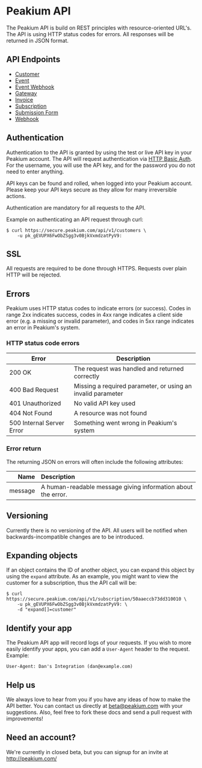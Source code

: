 Peakium API
===========

The Peakium API is build on REST principles with resource-oriented URL's. The API is using HTTP status codes for errors. All responses will be returned in JSON format.

API Endpoints
-------------
* [Customer](/sections/customer.md)
* [Event](/sections/event.md)
* [Event Webhook](/sections/event_webhook.md)
* [Gateway](/sections/gateway.md)
* [Invoice](/sections/invoice.md)
* [Subscription](/sections/subscription.md)
* [Submission Form](/sections/submission_form.md)
* [Webhook](/sections/webhook.md)


Authentication
--------------
Authentication to the API is granted by using the test or live API key in your Peakium account. The API will request authentication via [HTTP Basic Auth](http://en.wikipedia.org/wiki/Basic_access_authentication). For the username, you will use the API key, and for the password you do not need to enter anything.

API keys can be found and rolled, when logged into your Peakium account. Please keep your API keys secure as they allow for many irreversible actions.

Authentication are mandatory for all requests to the API.

Example on authenticating an API request through curl:

	$ curl https://secure.peakium.com/api/v1/customers \
		-u pk_gEVUPX6FwObZSgg3v0BjkVxmdzatPyV9:

SSL
---
All requests are required to be done through HTTPS. Requests over plain HTTP will be rejected.

Errors
------
Peakium uses HTTP status codes to indicate errors (or success). Codes in range 2xx indicates success, codes in 4xx range indicates a client side error (e.g. a missing or invalid parameter), and codes in 5xx range indicates an error in Peakium's system.

### HTTP status code errors

Error | Description
---|---
200 OK | The request was handled and returned correctly
400 Bad Request | Missing a required parameter, or using an invalid parameter
401 Unauthorized | No valid API key used
404 Not Found | A resource was not found
500 Internal Server Error | Something went wrong in Peakium's system

### Error return
The returning JSON on errors will often include the following attributes:

Name | Description
--:|:--
message | A human-readable message giving information about the error.

Versioning
----------
Currently there is no versioning of the API. All users will be notified when backwards-incompatible changes are to be introduced.

Expanding objects
-----------------
If an object contains the ID of another object, you can expand this object by using the `expand` attribute. As an example, you might want to view the customer for a subscription, thus the API call will be:

	$ curl https://secure.peakium.com/api/v1/subscription/50aaeccb73dd310010 \
		-u pk_gEVUPX6FwObZSgg3v0BjkVxmdzatPyV9: \
		-d "expand[]=customer"

Identify your app
-----------------
The Peakium API app will record logs of your requests. If you wish to more easily identify your apps, you can add a `User-Agent` header to the request. Example:

	User-Agent: Dan's Integration (dan@example.com)

Help us
-------

We always love to hear from you if you have any ideas of how to make the API better. You can contact us directly at <beta@peakium.com> with your suggestions. Also, feel free to fork these docs and send a pull request with improvements!	

Need an account?
----------------
We're currently in closed beta, but you can signup for an invite at <http://peakium.com/>
